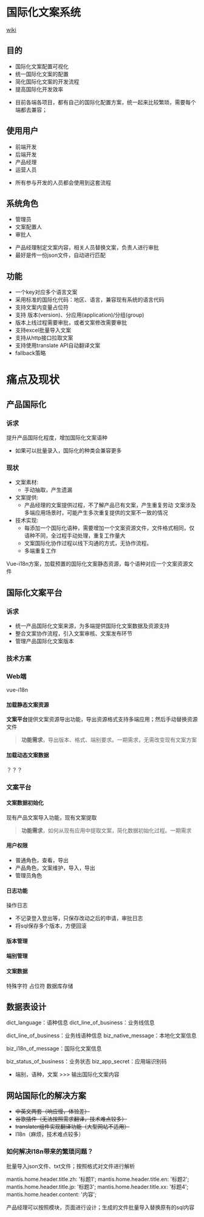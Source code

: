 # 国际化文案系统
[wiki](https://wiki.lenovows.com/pages/viewpage.action?pageId=8177531)

## 目的
- 国际化文案配置可视化
- 统一国际化文案的配置
- 简化国际化文案的开发流程
- 提高国际化开发效率

* 目前各端各项目，都有自己的国际化配置方案，统一起来比较繁琐，需要每个端都去兼容；

## 使用用户
- 前端开发
- 后端开发
- 产品经理
- 运营人员
  
* 所有参与开发的人员都会使用到这套流程

## 系统角色
- 管理员
- 文案配置人
- 审批人

* 产品经理制定文案内容，相关人员替换文案，负责人进行审批
* 最好是传一份json文件，自动进行匹配

## 功能
- 一个key对应多个语言文案
- 采用标准的国际化代码：地区、语言，兼容现有系统的语言代码
- 支持文案内变量占位符
- 支持 版本(version)、分应用(application)/分组(group)
- 版本上线过程需要审批，或者文案修改需要审批
- 支持excel批量导入文案
- 支持从http接口拉取文案
- 支持使用translate API自动翻译文案
- fallback策略

# 痛点及现状

## 产品国际化
### 诉求
提升产品国际化程度，增加国际化文案语种
* 如果可以批量录入，国际化的种类会兼容更多

### 现状
- 文案素材:
  - 手动抽取，产生遗漏
- 文案提供: 
  - 产品经理的文案提供过程，不了解产品已有文案，产生重复劳动 文案涉及多端应用场景时，可能产生多次重复提供的文案不一致的情况
- 技术实现:
  - 每添加一个国际化语种，需要增加一个文案资源文件，文件格式相同，仅语种不同，全过程手动处理，重复工作量大
  - 文案国际化协作过程以线下沟通的方式，无协作流程。
  - 多端重复工作

Vue-i18n方案，加载预置的国际化文案静态资源，每个语种对应一个文案资源文件

## 国际化文案平台
### 诉求
- 统一产品国际化文案来源，为多端提供国际化文案数据及资源支持
- 整合文案协作流程，引入文案审核、文案发布环节
- 管理产品国际化文案版本

### 技术方案
### Web端
vue-i18n
#### 加载静态文案资源
**文案平台**提供文案资源导出功能，导出资源格式支持多端应用；然后手动替换资源文件
  > **功能需求**，导出版本、格式、端别要求。一期需求，无需改变现有文案方案

#### 加载动态文案数据
？？？

### 文案平台
#### 文案数据初始化
现有产品文案导入功能，现有文案提取
  > **功能需求**，如何从现有应用中提取文案，简化数据初始化过程。一期需求

#### 用户权限
- 普通角色，查看，导出
- 产品角色，文案维护，导入，导出
- 管理员角色

#### 日志功能
操作日志
* 不记录登入登出等，只保存改动之后的申请，审批日志
* 将sql保存多个版本，方便回滚

#### 版本管理

#### 端别管理

#### 文案数据
特殊字符
占位符
数据库存储


## 数据表设计
dict_language：语种信息
dict_line_of_business：业务线信息

dict_line_of_business：业务线语种信息
biz_native_message：本地化文案信息

biz_i18n_of_message：国际化文案信息

biz_status_of_business：业务状态
biz_app_secret：应用端识别码

* 端别，语种，文案 >>> 输出国际化文案内容

## 网站国际化的解决方案
- ~~中英文两套（响应慢，体验差）~~
- ~~谷歌插件（无法按照需求翻译，技术难点较多）~~
- ~~translater组件实现翻译功能（大型网站不适用）~~
- I18n（麻烦，技术难点较多）

### 如何解决I18n带来的繁琐问题？

批量导入json文件、txt文件；按照格式对文件进行解析

mantis.home.header.title.zh: '标题1';
mantis.home.header.title.en: '标题2';
mantis.home.header.title.jp: '标题3';
mantis.home.header.title.xx: '标题4';
mantis.home.header.content: '内容'; 

产品经理可以按照模块，页面进行设计；生成的文件批量导入替换原有的sql内容